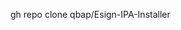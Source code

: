 gh repo clone qbap/Esign-IPA-Installer
<!---
Long110011/Long110011 is a ✨ special ✨ repository because its `README.md` (this file) appears on your GitHub profile.
You can click the Preview link to take a look at your changes.
--->
